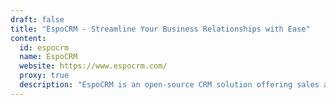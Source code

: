 ```yaml
---
draft: false
title: "EspoCRM - Streamline Your Business Relationships with Ease"
content:
  id: espocrm
  name: EspoCRM
  website: https://www.espocrm.com/
  proxy: true
  description: "EspoCRM is an open-source CRM solution offering sales and marketing automation, customization, analytics, and workflow management in a user-friendly interface."
---
```

